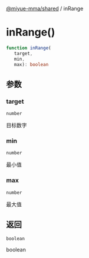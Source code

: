 [@miyue-mma/shared](../index.md) / inRange

# inRange()

```ts
function inRange(
   target, 
   min, 
   max): boolean
```

## 参数

### target

`number`

目标数字

### min

`number`

最小值

### max

`number`

最大值

## 返回

`boolean`

boolean
